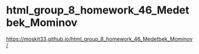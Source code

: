 # html_group_8_homework_46_Medetbek_Mominov
https://moskit33.github.io/html_group_8_homework_46_Medetbek_Mominov/
